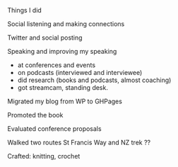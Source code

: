 Things I did

Social listening and making connections

Twitter and social posting

Speaking and improving my speaking

- at conferences and events
- on podcasts (interviewed and interviewee)
- did research (books and podcasts, almost coaching)
- got streamcam, standing desk.

Migrated my blog from WP to GHPages

Promoted the book

Evaluated conference proposals

Walked two routes St Francis Way and NZ trek ??

Crafted: knitting, crochet


